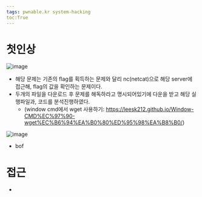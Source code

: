 ```yaml
---
tags: pwnable.kr system-hacking
toc:True
---
```


# 첫인상

![image](https://user-images.githubusercontent.com/67637935/144156030-3a77df24-6811-48a2-8bb2-6a6b7975e2b0.png)

* 해당 문제는 기존의 flag를 획득하는 문제와 달리 nc(netcat)으로 해당 server에 접근해, flag의 값을 확인하는 문제이다.
* 두개의 파일을 다운로드 후 문제를 해독하라고 명시되어있기에 다운을 받고 해당 실행파일과, 코드를 분석진행하였다.
  * (window cmd에서 wget 사용하기: https://leesk212.github.io/Window-CMD%EC%97%90-wget%EC%B6%94%EA%B0%80%ED%95%98%EA%B8%B0/)

![image](https://user-images.githubusercontent.com/67637935/144156715-d99d1d6c-4b28-4f7f-b71a-87e14e80fc7f.png)

* bof 

# 접근

* 
